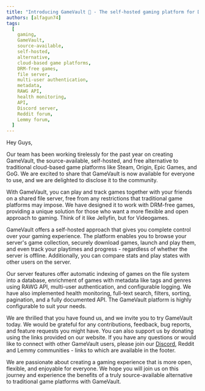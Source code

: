 ```yaml
---
title: "Introducing GameVault 🚀 - The self-hosted gaming platform for DRM-free games"
authors: [alfagun74]
tags:
  [
    gaming,
    GameVault,
    source-available,
    self-hosted,
    alternative,
    cloud-based game platforms,
    DRM-free games,
    file server,
    multi-user authentication,
    metadata,
    RAWG API,
    health monitoring,
    API,
    Discord server,
    Reddit forum,
    Lemmy forum,
  ]
---
```


Hey Guys,

Our team has been working tirelessly for the past year on creating GameVault, the source-available, self-hosted, and free alternative to traditional cloud-based game platforms like Steam, Origin, Epic Games, and GoG. We are excited to share that GameVault is now available for everyone to use, and we are delighted to disclose it to the community. <!-- truncate -->

With GameVault, you can play and track games together with your friends on a shared file server, free from any restrictions that traditional game platforms may impose. We have designed it to work with DRM-free games, providing a unique solution for those who want a more flexible and open approach to gaming. Think of it like Jellyfin, but for Videogames.

GameVault offers a self-hosted approach that gives you complete control over your gaming experience. The platform enables you to browse your server's game collection, securely download games, launch and play them, and even track your playtimes and progress - regardless of whether the server is offline. Additionally, you can compare stats and play states with other users on the server.

Our server features offer automatic indexing of games on the file system into a database, enrichment of games with metadata like tags and genres using RAWG API, multi-user authentication, and configurable logging. We have also implemented health monitoring, full-text search, filters, sorting, pagination, and a fully documented API. The GameVault platform is highly configurable to suit your needs.

We are thrilled that you have found us, and we invite you to try GameVault today. We would be grateful for any contributions, feedback, bug reports, and feature requests you might have. You can also support us by donating using the links provided on our website. If you have any questions or would like to connect with other GameVault users, please join our [Discord](https://discord.gg/NEdNen2dSu), Reddit and Lemmy communities - links to which are available in the footer.

We are passionate about creating a gaming experience that is more open, flexible, and enjoyable for everyone. We hope you will join us on this journey and experience the benefits of a truly source-available alternative to traditional game platforms with GameVault.
